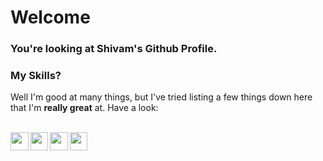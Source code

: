 # Welcome

### You're looking at Shivam's Github Profile.

### My Skills?

Well I'm good at many things, but I've tried listing a few things down here that I'm **really great** at. Have a look:

<!-- ## HTML [![My Skills](https://skills.thijs.gg/icons?i=html&theme=dark)](https://skills.thijs.gg) -->
<br />

<img align="left" src="https://skills.thijs.gg/icons?i=html&theme=dark" width="28.5"/>

<img align="left" src="https://skills.thijs.gg/icons?i=css&theme=dark" width="28.5"/>

<img align="left" src="https://skills.thijs.gg/icons?i=js&theme=dark" width="28.5"/>

<img align="left" src="https://skills.thijs.gg/icons?i=react&theme=dark" width="28.5"/>

<br>
<br>
<br>
<br>
<br>

